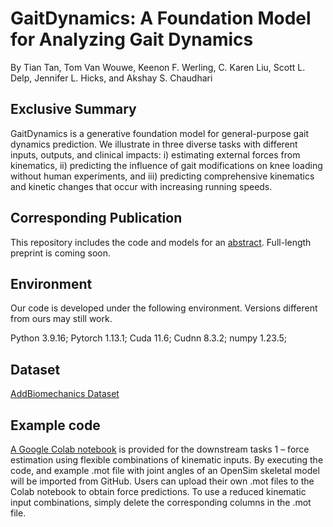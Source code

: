 
# GaitDynamics: A Foundation Model for Analyzing Gait Dynamics 
By Tian Tan, Tom Van Wouwe, Keenon F. Werling, C. Karen Liu, Scott L. Delp, Jennifer L. Hicks, and Akshay S. Chaudhari

## Exclusive Summary
GaitDynamics is a generative foundation model for general-purpose gait dynamics prediction.
We illustrate in three diverse tasks with different inputs, outputs, and clinical impacts: i) estimating 
external forces from kinematics, ii) predicting the influence of gait modifications on knee loading without human 
experiments, and iii) predicting comprehensive kinematics and kinetic changes that occur with increasing running 
speeds.

## Corresponding Publication
This repository includes the code and models for an [abstract](./figures/readme_fig/Tan_ASB2024.pdf).
Full-length preprint is coming soon.

## Environment
Our code is developed under the following environment. Versions different from ours may still work.

Python 3.9.16; Pytorch 1.13.1; Cuda 11.6; Cudnn 8.3.2; numpy 1.23.5;

## Dataset
[AddBiomechanics Dataset](https://addbiomechanics.org/download_data.html)

## Example code
[A Google Colab notebook](https://colab.research.google.com/drive/1n6kH3gnwLdQ2DH5krigbkiO06NjDtyxI?usp=sharing)
is provided for the downstream tasks 1 – force estimation using flexible combinations of kinematic inputs.
By executing the code, and example .mot file with joint angles of an OpenSim skeletal model will be imported from GitHub.
Users can upload their own .mot files to the Colab notebook to obtain force predictions.
To use a reduced kinematic input combinations, simply delete the corresponding columns in the .mot file.
